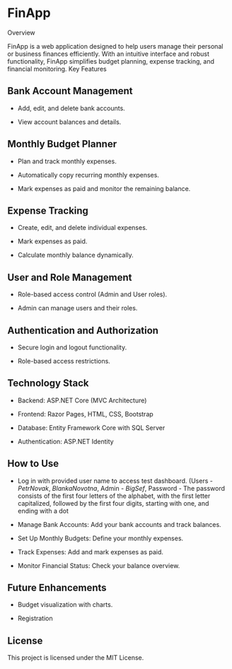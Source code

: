 # FinApp
Overview

FinApp is a web application designed to help users manage their personal or business finances efficiently. With an intuitive interface and robust functionality, FinApp simplifies budget planning, expense tracking, and financial monitoring.
Key Features

## Bank Account Management

- Add, edit, and delete bank accounts.

- View account balances and details.

## Monthly Budget Planner

- Plan and track monthly expenses.

- Automatically copy recurring monthly expenses.

- Mark expenses as paid and monitor the remaining balance.

## Expense Tracking

- Create, edit, and delete individual expenses.

- Mark expenses as paid.

- Calculate monthly balance dynamically.

## User and Role Management

- Role-based access control (Admin and User roles).

- Admin can manage users and their roles.

## Authentication and Authorization

- Secure login and logout functionality.

- Role-based access restrictions.

## Technology Stack

- Backend: ASP.NET Core (MVC Architecture)

- Frontend: Razor Pages, HTML, CSS, Bootstrap

- Database: Entity Framework Core with SQL Server

- Authentication: ASP.NET Identity

## How to Use

- Log in with provided user name to access test dashboard. (Users - _PetrNovak_, _BlankaNovotna_, Admin - _BigSef_, Password - The <span>password</span> consists of the first four letters of the alphabet, with the first letter capitalized, followed by the first four digits, starting with one, and ending with a dot

- Manage Bank Accounts: Add your bank accounts and track balances.
 
- Set Up Monthly Budgets: Define your monthly expenses.

- Track Expenses: Add and mark expenses as paid.

- Monitor Financial Status: Check your balance overview.

## Future Enhancements

- Budget visualization with charts.

- Registration

## License

This project is licensed under the MIT License.
